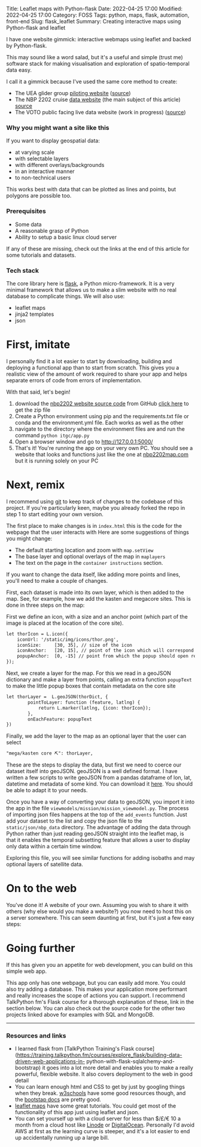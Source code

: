 Title: Leaflet maps with Python-flask
Date: 2022-04-25 17:00
Modified: 2022-04-25 17:00
Category: FOSS
Tags:  python, maps, flask, automation, front-end
Slug: flask_leaflet
Summary: Creating interactive maps using Python-flask and leaflet

I have one website gimmick: interactive webmaps using leaflet and backed by Python-flask.

This may sound like a word salad, but it's a useful and simple (trust me) software stack for making visualisation and exploration of spatio-temporal data easy. 

I call it a gimmick because I've used the same core method to create:
- The UEA glider group [piloting website](https://ueaglider.uea.ac.uk/) ([source](https://github.com/ueaglider/ueaglider-web))
- The NBP 2202 cruise [data website](https://nbp2202map.com/) (the main subject of this article) [source](https://github.com/callumrollo/itgc-2022-map)
- The VOTO public facing live data website (work in progress) ([source]())

### Why you might want a site like this
If you want to display geospatial data:
- at varying scale
- with selectable layers
- with different overlays/backgrounds
- in an interactive manner
- to non-technical users

This works best with data that can be plotted as lines and points, but polygons are possible too.

### Prerequisites
- Some data
- A reasonable grasp of Python
- Ability to setup a basic linux cloud server

If any of these are missing, check out the links at the end of this article for some tutorials and datasets.

### Tech stack
The core library here is [flask](https://flask.palletsprojects.com), a Python micro-framework. It is a very minimal framework that allows us to make a slim website with no real database to complicate things. We will also use:
- leaflet maps
- jinja2 templates
- json

# First, imitate

I personally find it a lot easier to start by downloading, building and deploying a functional app than to start from scratch. This gives you a realistic view of the amount of work required to share your app and helps separate errors of code from errors of implementation.

With that said, let's begin!

1.  download the [nbp2202 website source code](https://github.com/callumrollo/itgc-2022-map) from GitHub
[click here](https://github.com/callumrollo/itgc-2022-map/archive/refs/heads/main.zip) to get the zip file
2. Create a Python environment using pip and the requirements.txt file or conda and the environment.yml file. Each works as well as the other
3. navigate to the directory where the environment files are and run the command `python itgc/app.py`
4. Open a browser window and go to http://127.0.0.1:5000/
5. That's it! You're running the app on your very own PC. You should see a website that looks and functions just like the one at [nbp2202map.com](https://nbp2202map.com) but it is running solely on your PC


# Next, remix
I recommend using [git](https://git-scm.com/docs/gittutorial) to keep track of changes to the codebase of this project. If you're particularly keen, maybe you already forked the repo in step 1 to start editing your own version.

The first place to make changes is in `index.html` this is the code for the webpage that the user interacts with
Here are some suggestions of things you might change:
- The default starting location and zoom with `map.setView`
- The base layer and optional overlays of the map in  `maplayers`
- The text on the page in the `container instructions`  section.

If you want to change the data itself, like adding more points and lines, you'll need to make a couple of changes.

First, each dataset is made into its own layer, which is then added to the map. See, for example, how we add the kasten and megacore sites. This is done in three steps on the map:

First we define an icon, with a size and an anchor point (which part of the image is placed at the location of the core site).
```html
let thorIcon = L.icon({
	iconUrl: '/static/img/icons/thor.png',
	iconSize:     [30, 35], // size of the icon
	iconAnchor:   [20, 15], // point of the icon which will correspond to marker's location
	popupAnchor:  [0, -15] // point from which the popup should open relative to the iconAnchor
});
```

Next,  we create a layer for the map. For this we read in a geoJSON dictionary and make a layer from points, calling an extra function `popupText` to make the little popup boxes that contain metadata on the core site
```html
let thorLayer =  L.geoJSON(thorDict, {
		pointToLayer: function (feature, latlng) {
			return L.marker(latlng, {icon: thorIcon});
		},
		onEachFeature: popupText
})
```

Finally, we add the layer to the map as an optional layer that the user can select
```html
"mega/kasten core ⛏": thorLayer,
```

These are the steps to display the data, but first we need to coerce our dataset itself into geoJSON. geoJSON is a well defined format. I have written a few scripts to write geoJSON from a pandas dataframe of lon, lat, datetime and metadata of some kind. You can download it [here](../images/df_to_json.py). You should be able to adapt it to your needs.

Once you have a way of converting your data to geoJSON, you import it into the app in the file `viewmodels/mission/mission_viewmodel.py`. The process of importing json files happens at the top of the `add_events` function. Just add your dataset to the list and copy the json file to the `static/json/nbp_data` directory. The advantage of adding the data through Python rather than just reading geoJSON straight into the leaflet map, is that it enables the temporal subsetting feature that allows a user to display only data within a certain time window.

Exploring this file, you will see similar functions for adding isobaths and may optional layers of satellite data. 
# On to the web

You've done it! A website of your own. Assuming you wish to share it with others (why else would you make a website?) you now need to host this on a server somewhere. This can seem daunting at first, but it's just a few easy steps:

# Going further

If this has given you an appetite for web development, you can build on this simple web app.

This app only has one webpage, but you can easily add more. You could also try adding a database. This makes your application more performant and really increases the scope of actions you can support. I recommend TalkPython fm's Flask course for a thorough explanation of these, link in the section below. You can also check out the source code for the other two projects linked above for examples with SQL and MongoDB.


-------------------------------
### Resources and links
- I learned flask from [TalkPython Training's Flask course](https://training.talkpython.fm/courses/explore_flask/building-data-driven-web-applications-in- python-with-flask-sqlalchemy-and-bootstrap) it goes into a lot more detail and enables you to make a really powerful, flexible website. It also covers deployment to the web in good detail
- You can learn enough html and CSS to get by just by googling things when they break. [w3schools](www.w3schools.com) have some good resources though, and the [bootstap docs](https://getbootstrap.com/docs/3.4/css/) are pretty good.
- [leaflet maps](leafletjs.com) have some great tutorials. You could get most of the functionality of this app just using leaflet and json.
- You can set yourself up with a cloud server for less than $/£/€ 10 a month from a cloud host like [Linode](https://www.linode.com/docs/guides/set-up-and-secure/) or [DigitalOcean](https://www.digitalocean.com/community/tutorials/initial-server-setup-with-ubuntu-20-04). Personally I'd avoid AWS at first as the learning curve is steeper, and it's a lot easier to end up accidentally running up a large bill.